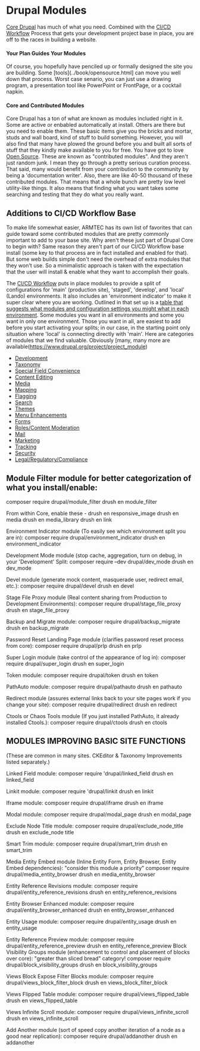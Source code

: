
# Drupal Modules

[Core Drupal](https://www.drupal.org/project/drupal) has much of what you need.  Combined with the [CI/CD Workflow](../book/drupalcicd) Process that gets your development project base in place, you are off to the races in building a website.

#### Your Plan Guides Your Modules
Of course, you hopefully have penciled up or formally designed the site you are building. Some [tools](../book/opensource.html] can move you well down that process.  Worst case senario, you can just use a drawing program, a presentation tool like PowerPoint or FrontPage, or a cocktail napkin.

#### Core and Contributed Modules
Core Drupal has a ton of what are known as modules included right in it.  Some are active or enbabled automatically at install.  Others are there but you need to enable them.  These basic items give you the bricks and mortar, studs and wall board, kind of stuff to build something.  However, you will also find that many have plowed the ground before you and built all sorts of stuff that they kindly make available to you for free.  You have got to love [Open Source](book/opensource.md).  These are known as "contributed modules".  And they aren't just random junk.  I mean they go through a pretty serious curation process.  That said, many would benefit from your contribution to the community by being a 'documentation writer'.  Also, there are like 40-50 thousand of these contributed modules.  That means that a whole bunch are pretty low level utility-like things.   It also means that finding what you want takes some searching and testing that they do what you really want.

## Additions to CI/CD Workflow Base
To make life somewhat easier, ARMTEC has its own list of favorites that can guide toward some contributed modules that are pretty commonly important to add to your base site.  Why aren't these just part of Drupal Core to begin with?  Same reason they aren't part of our CI/CD Workflow base install (some key to that process are in fact installed and enabled for that).  But some web builds simple don't need the overhead of extra modules that they won't use.  So a minimalistic approach is taken with the expectation that the user will install & enable what they want to accomplish their goals.

The [CI/CD Workflow](../book/drupalcicd) puts in place modules to provide a split of configurations for 'main' (production site), 'staged', 'develop', and 'local' (Lando) environments.  It also includes an 'environment indicator' to make it super clear where you are working.  Outlined in that set up is a [table that suggests what modules and configuration settings you might what in each environment](../cicd/configsplit3.html).  Some modules you want in all environments and some you want in only one environment.  Those you want in all, are easiest to add before you start activating your splits; in our case, in the starting point only situation where 'local' is connecting directly with 'main'.  Here are categories of modules that we find valuable.  Obviously [many, many more are available(https://www.drupal.org/project/project_module)

- [Development]()
- [Taxonomy]()
- [Special Field Convenience]()
- [Content Editing]()
- [Media]()
- [Mapping]()
- [Flagging](../modules/flagging.md)
- [Search]()
- [Themes]()
- [Menu Enhancements]()
- [Forms]()
- [Roles/Content Moderation]()
- [Mail]()
- [Marketing]()
- [Tracking]()
- [Security]()
- [Legal/Regulatory/Compliance]()




## Module Filter module for better categorization of what you install/enable:
composer require drupal/module_filter
drush en module_filter

From within Core, enable these -
drush en responsive_image
drush en media
drush en media_library
drush en link

Environment Indicator module (To easily see which environment split you are in):
composer require drupal/environment_indicator
drush en environment_indicator

Development Mode module (stop cache, aggregation, turn on debug, in your 'Development' Split:
composer require –dev drupal/dev_mode
drush en dev_mode

Devel module (generate mock content, masquerade user, redirect email, etc.):
composer require drupal/devel
drush en devel

Stage File Proxy module (Real content sharing from Production to Development Environments):
composer require drupal/stage_file_proxy
drush en stage_file_proxy

Backup and Migrate module:
composer require drupal/backup_migrate
drush en backup_migrate

Password Reset Landing Page module (clarifies password reset process from core):
composer require drupal/prlp
drush en prlp

Super Login module (take control of the appearance of log in):
composer require drupal/super_login
drush en super_login

Token module:
composer require drupal/token
drush en token

PathAuto module:
composer require drupal/pathauto
drush en pathauto

Redirect module (assures external links back to your site pages work if you change your site):
composer require drupal/redirect
drush en redirect

Ctools or Chaos Tools module (If you just installed PathAuto, it already installed Ctools.):
composer require drupal/ctools
drush en ctools


## MODULES IMPROVING BASIC SITE FUNCTIONS 
(These are common in many sites.  CKEditor & Taxonomy Improvements listed separately.)


Linked Field module: 
composer require 'drupal/linked_field
drush en linked_field

Linkit module: 
composer require 'drupal/linkit
drush en linkit

Iframe module:
composer require drupal/iframe
drush en iframe

Modal module:
composer require drupal/modal_page
drush en modal_page

Exclude Node Title module:
composer require drupal/exclude_node_title
drush en exclude_node title

Smart Trim module:
composer require drupal/smart_trim
drush en smart_trim

Media Entity Embed module (Inline Entity Form, Entity Browser, Entity Embed dependencies):
"consider this module a priority" 
composer require drupal/media_entity_browser
drush en media_entity_browser

Entity Reference Revisions module:
composer require drupal/entity_reference_revisions
drush en entity_reference_revisions

Entity Browser Enhanced module:
composer require drupal/entity_browser_enhanced
drush en entity_browser_enhanced

Entity Usage module:
composer require drupal/entity_usage
drush en entity_usage

Entity Reference Preview module:
composer require drupal/entity_reference_preview
drush en entity_reference_preview
Block Visibility Groups module (enhancement to control and placement of blocks over core):
"greater than sliced bread" category! 
composer require drupal/block_visibility_groups
drush en block_visibility_groups

Views Block Expose Filter Blocks module:
composer require drupal/views_block_filter_block
drush en views_block_filter_block

Views Flipped Table module:
composer require drupal/views_flipped_table
drush en views_flipped_table

Views Infinite Scroll module:
composer require drupal/views_infinite_scroll
drush en views_infinite_scroll

Add Another module (sort of speed copy another iteration of a node as a good near replication):
composer require drupal/addanother
drush en addanother








